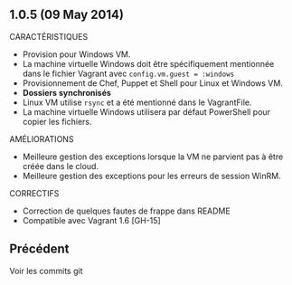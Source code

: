 ## 1.0.5 (09 May 2014)

CARACTÉRISTIQUES

- Provision pour Windows VM.
- La machine virtuelle Windows doit être spécifiquement mentionnée dans le fichier Vagrant avec `config.vm.guest = :windows`
- Provisionnement de Chef, Puppet et Shell pour Linux et Windows VM.
- **Dossiers synchronisés**
- Linux VM utilise `rsync` et a été mentionné dans le VagrantFile.
- La machine virtuelle Windows utilisera par défaut PowerShell pour copier les fichiers.

AMÉLIORATIONS

  - Meilleure gestion des exceptions lorsque la VM ne parvient pas à être créée dans le cloud.
  - Meilleure gestion des exceptions pour les erreurs de session WinRM.

CORRECTIFS

  - Correction de quelques fautes de frappe dans README
  - Compatible avec Vagrant 1.6 [GH-15]

## Précédent
Voir les commits git
